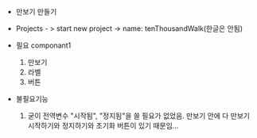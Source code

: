 - 만보기 만들기

- Projects - > start new project -> name: tenThousandWalk(한글은 안됨)


- 필요 componant1
    1. 만보기
    2. 라벨
    3. 버튼

- 불필요기능
    1. 굳이 전역변수 "시작됨", "정지됨"을 쓸 필요가 없었음. 만보기 안에 다 만보기 시작하기와 정지하기와 초기화 버튼이 있기 때문임...